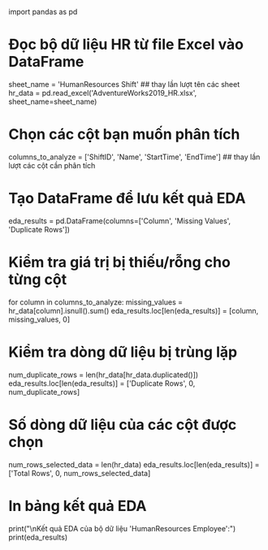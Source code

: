 import pandas as pd

# Đọc bộ dữ liệu HR từ file Excel vào DataFrame
sheet_name = 'HumanResources Shift' ## thay lần lượt tên các sheet 
hr_data = pd.read_excel('AdventureWorks2019_HR.xlsx', sheet_name=sheet_name)

# Chọn các cột bạn muốn phân tích
columns_to_analyze = ['ShiftID', 'Name', 'StartTime',  'EndTime'] ## thay lần lượt các cột cần phân tích 
# Tạo DataFrame để lưu kết quả EDA
eda_results = pd.DataFrame(columns=['Column', 'Missing Values', 'Duplicate Rows'])

# Kiểm tra giá trị bị thiếu/rỗng cho từng cột
for column in columns_to_analyze:
    missing_values = hr_data[column].isnull().sum()
    eda_results.loc[len(eda_results)] = [column, missing_values, 0]

# Kiểm tra dòng dữ liệu bị trùng lặp
num_duplicate_rows = len(hr_data[hr_data.duplicated()])
eda_results.loc[len(eda_results)] = ['Duplicate Rows', 0, num_duplicate_rows]

# Số dòng dữ liệu của các cột được chọn
num_rows_selected_data = len(hr_data)
eda_results.loc[len(eda_results)] = ['Total Rows', 0, num_rows_selected_data]

# In bảng kết quả EDA
print("\nKết quả EDA của bộ dữ liệu 'HumanResources Employee':")
print(eda_results)
